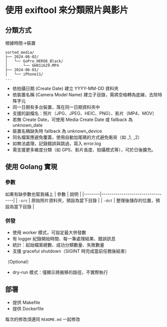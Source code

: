 # 使用 exiftool 來分類照片與影片

## 分類方式
根據時間->裝置

```
sorted_media/
├── 2024-08-02/
│   └── GoPro_HERO8_Black/
│       └── GH011629.MP4
├── 2024-06-01/
│   └── iPhone11/
...
```

* 依拍攝日期 (Create Date) 建立 YYYY-MM-DD 資料夾
* 依裝置名稱 (Camera Model Name) 建立子目錄，需將空格轉為底線，去除特殊字元
* 同一日期有多台裝置，落在同一日期資料夾中
* 支援的副檔名：照片（JPG、JPEG、HEIC、PNG）、影片（MP4、MOV）
* 若無 Create Date，可使用 Media Create Date 或 fallback 為 unknown_date
* 裝置名稱缺失時 fallback 為 unknown_device
* 同名檔案應避免覆蓋，使用自動加尾碼的方式避免衝突（如 _1, _2）
* 如無法處理，記錄錯誤與跳過，寫入 error.log
* 需支援更多維度分類（如 GPS、影片長度、拍攝模式等），可於日後擴充。

## 使用 Golang 實現
### 參數
如果有缺參數也幫我補上
| 參數   | 說明                             |
|--------|----------------------------------|
| `-src` | 原始照片資料夾，預設為當下目錄   |
| `-dst` | 整理後儲存的位置，預設為當下目錄 |

### 併發
* 使用 worker 模式，可設定最大併發數
* 有 logger 紀錄開始時間、每一筆處理結果、錯誤訊息
* 統計：起始檔案總數、成功分類數量、失敗數量
* 支援 graceful shutdown（SIGINT 時完成當前任務後結束）


（Optional）
* dry-run 模式：僅顯示將搬移的路徑，不實際執行

## 部署
* 提供 Makefile
* 提供 Dockerfile


每次的修改須連同 `README.md` 一起修改
